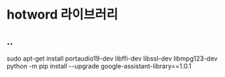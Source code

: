 # hotword 라이브러리

## ..

  sudo apt-get install portaudio19-dev libffi-dev libssl-dev libmpg123-dev
  python -m pip install --upgrade google-assistant-library==1.0.1
